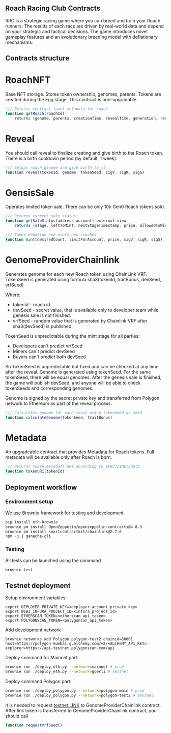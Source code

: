 ## Roach Racing Club Contracts

RRC is a strategic racing game where you can breed and train your Roach runners. The results of each race are driven by real-world data and depend on your strategic and tactical decisions. The game introduces novel gameplay features and an evolutionary breeding model with deflationary mechanisms. 

## Contracts structure

# RoachNFT

Base NFT storage. Stores token ownership, genomes, parents.
Tokens are created during the Egg stage.
This contract is non-upgradable.

```javascript
/// Returns contract level metadata for roach
function getRoach(roachId) 
    returns (genome, parents, creationTime, revealTime, generation, resistance, memory name) 
```

# Reveal

You should call reveal to finalize creating and give birth to the Roach token. There is a birth cooldown period (by default, 1 week).

```javascript
/// Setups roach genome and give birth to it
function reveal(tokenId, genome, tokenSeed, sigV, sigR, sigS)
```

# GensisSale

Operates limited token sale. There can be only 10k Gen0 Roach tokens sold.

```javascript
/// Returns current sale status:
function getSaleStatus(address account) external view 
    returns (stage, leftToMint, nextStageTimestamp, price, allowedToMint) 
```

```javascript
/// Takes donation and mints new roaches
function mint(desiredCount, limitForAccount, price, sigV, sigR, sigS)
```

# GenomeProviderChainlink

Generates genome for each new Roach token using ChainLink VRF.
TokenSeed is generated using formula sha3(tokenId, traitBonus, devSeed, vrfSeed)

Where:
* tokenId - roach id.
* devSeed - secret value, that is available only to developer team while genesis sale is not finished.
* vrfSeed - random value that is generated by Chainlink VRF after sha3(devSeed) is published.

TokenSeed is unpredictable during the mint stage for all parties:
* Developers can't predict vrfSeed
* Miners can't predict devSeed
* Buyers can't predict both devSeed

So TokenSeed is unpredictable but fixed and can be checked at any time after the reveal.
Genome is generated using tokenSeed. For the same tokenSeed, there will be equal genomes.
After the genesis sale is finished, the game will publish devSeed, and anyone will be able to
check tokenSeeds and corresponding genomes.

Genome is signed by the secret private key and transferred from Polygon network to Ethereum
as part of the reveal process.

```javascript
/// Calculates genome for each roach using tokenSeed as seed
function calculateGenome(tokenSeed, traitBonus)
```

# Metadata

An upgradeable contract that provides Metadata for Roach tokens.
Full metadata will be available only after Roach is born.

```javascript
/// Returns token metadata URI according to IERC721Metadata
function tokenURI(tokenId)
```

## Deployment workflow

### Environment setup
We use [Brownie](https://eth-brownie.readthedocs.io/en/stable/install.html) framework for testing and development.

```bash
pip install eth-brownie
brownie pm install OpenZeppelin/openzeppelin-contracts@4.8.3
brownie pm install smartcontractkit/chainlink@2.7.0
npm -g i ganache-cli
```

### Testing

All tests can be launched using the command
```bash
brownie test
```

## Testnet deployment
Setup environment variables:
```
export DEPLOYER_PRIVATE_KEY=<deployer_account_private_key>
export WEB3_INFURA_PROJECT_ID=<infura_project_id>
export ETHERSCAN_TOKEN=<etherscan_api_token>
export POLYGONSCAN_TOKEN=<polygoncan_api_token>
```
Add development network
```
brownie networks add Polygon polygon-test2 chainid=80001 host=https://polygon-mumbai.g.alchemy.com/v2/<ALCHEMY_API_KEY> explorer=https://api-testnet.polygonscan.com/api
```
Deploy command for Mainnet part:
```bash
brownie run ./deploy_eth.py --network=mainnet # prod
brownie run ./deploy_eth.py --network=goerli # testnet
```
Deploy command Polygon part:
```bash
brownie run ./deploy_polygon.py --network=polygon-main # prod
brownie run ./deploy_polygon.py --network=polygon-test2 # testnet
```
It is needed to request [testnet LINK](https://faucets.chain.link/goerli) to GenomeProviderChainlink contract.
After link token is transferred to GenomeProviderChainlink contract, you should call
```javascript
function requestVrfSeed()
```

